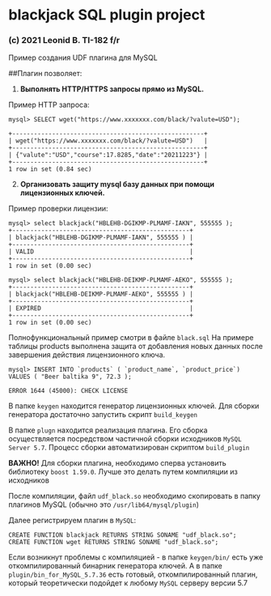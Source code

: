 # blackjack SQL plugin project
### (c) 2021 Leonid B. TI-182 f/r

Пример создания UDF плагина для MySQL

##Плагин позволяет:
1. **Выполнять HTTP/HTTPS запросы прямо из MySQL.**

Пример HTTP запроса:

```
mysql> SELECT wget("https://www.xxxxxxx.com/black/?valute=USD");

+-----------------------------------------------------+
| wget("https://www.xxxxxxx.com/black/?valute=USD")   |
+-----------------------------------------------------+
| {"valute":"USD","course":17.8285,"date":"20211223"} |
+-----------------------------------------------------+
1 row in set (0.84 sec)
```



2. **Организовать защиту mysql базу данных при помощи лицензионных ключей.** 

Пример проверки лицензии:

```
mysql> select blackjack("HBLEHB-DGIKMP-PLMAMF-IAKN", 555555 );
+-------------------------------------------------+
| blackjack("HBLEHB-DGIKMP-PLMAMF-IAKN", 555555 ) |
+-------------------------------------------------+
| VALID                                           |
+-------------------------------------------------+
1 row in set (0.00 sec)

mysql> select blackjack("HBLEHB-DEIKMP-PLMAMF-AEKO", 555555 );
+-------------------------------------------------+
| blackjack("HBLEHB-DEIKMP-PLMAMF-AEKO", 555555 ) |
+-------------------------------------------------+
| EXPIRED                                         |
+-------------------------------------------------+
1 row in set (0.00 sec)
```

Полнофункциональный пример смотри в файле `black.sql`  На примере таблицы products выполнена защита от добавления новых данных после завершения действия лицензионного ключа.

```
mysql> INSERT INTO `products` ( `product_name`, `product_price`)  VALUES ( "Beer baltika 9", 72.3 );
    
ERROR 1644 (45000): CHECK LICENSE
```


В папке `keygen` находится генератор лицензионных ключей. Для сборки генератора достаточно запустить скрипт `build_keygen`

В папке `plugn` находится реализация плагина. Его сборка осуществляется посредством частичной сборки исходников `MySQL Server 5.7`. Процесс сборки автоматизирован скриптом `build_plugin`

**ВАЖНО!** Для сборки плагина, необходимо сперва установить библиотеку `boost 1.59.0`. Лучше это делать путем компиляции из исходников

После компиляции, файл `udf_black.so` необходимо скопировать в папку плагинов MySQL (обычно это `/usr/lib64/mysql/plugin`)

Далее регистрируем плагин в `MySQL`:

```
CREATE FUNCTION blackjack RETURNS STRING SONAME "udf_black.so"; 
CREATE FUNCTION wget RETURNS STRING SONAME "udf_black.so";

```

Если возникнут проблемы с компиляцией - в папке `keygen/bin/` есть уже откомпилированный бинарник генератора ключей. А в папке `plugin/bin_for_MySQL_5.7.36` есть готовый, откомпилированный плагин, который теоретически подойдет к любому `MySQL` серверу версии 5.7
 
